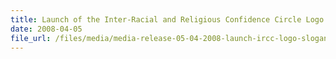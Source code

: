 ```yaml
---
title: Launch of the Inter-Racial and Religious Confidence Circle Logo and Slogan
date: 2008-04-05
file_url: /files/media/media-release-05-04-2008-launch-ircc-logo-slogan.pdf
---
```


